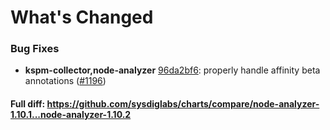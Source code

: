 # What's Changed

### Bug Fixes
- **kspm-collector,node-analyzer** [96da2bf6](https://github.com/sysdiglabs/charts/commit/96da2bf6a09a306e2e801ed6358080956130adc0): properly handle affinity beta annotations ([#1196](https://github.com/sysdiglabs/charts/issues/1196))
#### Full diff: https://github.com/sysdiglabs/charts/compare/node-analyzer-1.10.1...node-analyzer-1.10.2
